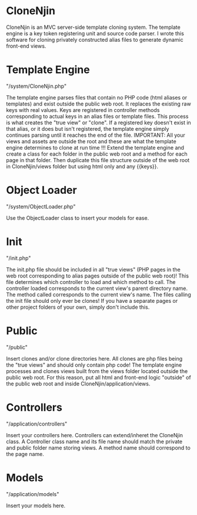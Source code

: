 # CloneNjin
CloneNjin is an MVC server-side template cloning system. The template engine is a key token registering unit and source code parser. I wrote this software for cloning privately constructed alias files to generate dynamic front-end views.

# Template Engine
"/system/CloneNjin.php"

The template engine parses files that contain no PHP code (html aliases or templates) and exist outside the public web root. It replaces the existing raw keys with real values. Keys are registered in controller methods corresponding to actual keys in an alias files or template files. This process is what creates the "true view" or "clone". If a registered key doesn't exist in that alias, or it does but isn't registered, the template engine simply continues parsing until it reaches the end of the file. IMPORTANT: All your views and assets are outside the root and these are what the template engine determines to clone at run time !!! Extend the template engine and create a class for each folder in the public web root and a method for each page in that folder. Then duplicate this file structure outside of the web root in CloneNjin/views folder but using html only and any {{keys}}.


# Object Loader
"/system/ObjectLoader.php"

Use the ObjectLoader class to insert your models for ease.


# Init
"/init.php"

The init.php file should be included in all "true views" (PHP pages in the web root corresponding to alias pages outside of the public web root)!
This file determines which controller to load and which method to call.
The controller loaded corresponds to the current view's parent directory name.
The method called corresponds to the current view's name.
The files calling the init file should only ever be clones!
If you have a separate pages or other project folders of your own,
simply don't include this.


# Public
"/public"

Insert clones and/or clone directories here.
All clones are php files being the "true views" and should only contain php code!
The template engine processes and clones views built from the views folder located outside the public web root.
For this reason, put all html and front-end logic "outside" of the public web root and inside CloneNjin/application/views.


# Controllers
"/application/controllers"

Insert your controllers here.
Controllers can extend/inheret the CloneNjin class.
A Controller class name and its file name should match the private and public folder name storing views.
A method name should correspond to the page name.


# Models
"/application/models"

Insert your models here.